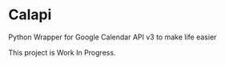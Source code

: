 # Calapi
Python Wrapper for Google Calendar API v3 to make life easier

This project is Work In Progress.
